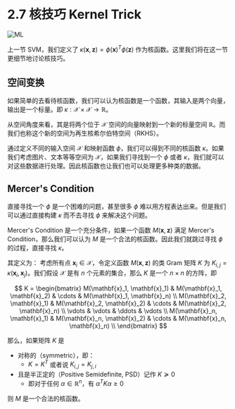 # 2.7 核技巧 Kernel Trick

![ML](https://img.shields.io/badge/LH-Machine%20Learning-red)

上一节 SVM，我们定义了 $\kappa(\mathbf{x}, \mathbf{z})=\phi(\mathbf{x})^T\phi(\mathbf{z})$ 作为核函数。这里我们将在这一节更细节地讨论核技巧。

## 空间变换

如果简单的去看待核函数，我们可以认为核函数是一个函数，其输入是两个向量，输出是一个标量。即 $\kappa: \mathcal{X} \times \mathcal{X} \rightarrow \mathbb{R}$。

从空间角度来看，其是将两个位于 $\mathcal{X}$ 空间的向量映射到一个新的标量空间 $\mathbb{R}$。而我们也称这个新的空间为再生核希尔伯特空间（RKHS）。

通过定义不同的输入空间 $\mathcal{X}$ 和映射函数 $\phi$，我们可以得到不同的核函数 $\kappa$。如果我们考虑图片、文本等等空间为  $\mathcal{X}$，如果我们寻找到一个 $\phi$ 或者 $\kappa$，我们就可以对这些数据进行处理。因此核函数也让我们也可以处理更多种类的数据。


## Mercer's Condition

直接寻找一个 $\phi$ 是一个困难的问题，甚至很多 $\phi$ 难以用方程表达出来。但是我们可以通过直接构建 $\kappa$ 而不去寻找 $\phi$ 来解决这个问题。

Mercer's Condition 是一个充分条件，如果一个函数 $M(\mathbf{x}, \mathbf{z})$ 满足 Mercer's Condition，那么我们可以认为 $M$ 是一个合法的核函数。因此我们就跳过寻找 $\phi$ 的过程，直接寻找 $\kappa$。

其定义为：
考虑所有点 $\mathbf{x}_i \in \mathcal{X}$，令定义函数 $M(\mathbf{x}, \mathbf{z})$ 的类 Gram 矩阵 $K$ 为 $K_{i, j}=\kappa(\mathbf{x}_i,\mathbf{x}_j)$。我们假设 $\mathcal{X}$ 是有 $n$ 个元素的集合，那么 $K$ 是一个 $n \times n$ 的方阵，即

$$
K = \begin{bmatrix}
M(\mathbf{x}_1, \mathbf{x}_1) & M(\mathbf{x}_1, \mathbf{x}_2) & \cdots & M(\mathbf{x}_1, \mathbf{x}_n) \\
M(\mathbf{x}_2, \mathbf{x}_1) & M(\mathbf{x}_2, \mathbf{x}_2) & \cdots & M(\mathbf{x}_2, \mathbf{x}_n) \\
\vdots & \vdots & \ddots & \vdots \\
M(\mathbf{x}_n, \mathbf{x}_1) & M(\mathbf{x}_n, \mathbf{x}_2) & \cdots & M(\mathbf{x}_n, \mathbf{x}_n) \\
\end{bmatrix}
$$

那么，如果矩阵 $K$ 是
- 对称的（symmetric），即：
  - $K=K^T$ 或者说 $K_{i, j}=K_{j, i}$
- 且是半正定的（Positive Semidefinite, PSD）记作 $K\succcurlyeq 0$
  - 即对于任何 $\alpha \in \mathbb{R}^n$，有 $\alpha^T K \alpha \geq 0$

则 $M$ 是一个合法的核函数。